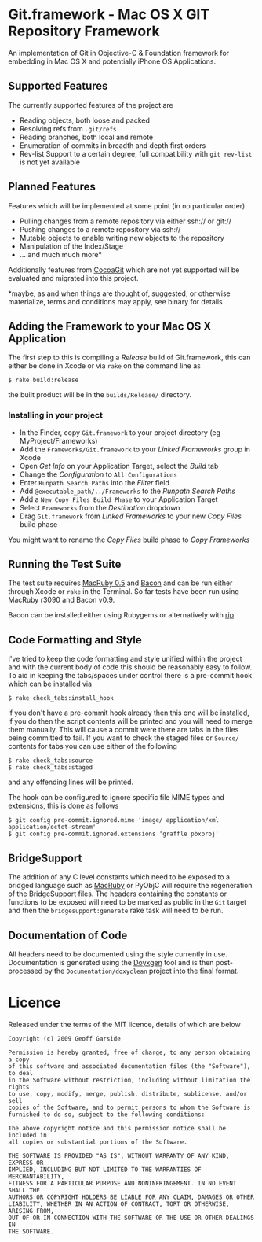 Git.framework - Mac OS X GIT Repository Framework
===================================================
An implementation of Git in Objective-C & Foundation framework for embedding in Mac OS X and potentially iPhone OS Applications.

Supported Features
-------------------
The currently supported features of the project are

  * Reading objects, both loose and packed
  * Resolving refs from `.git/refs`
  * Reading branches, both local and remote
  * Enumeration of commits in breadth and depth first orders
  * Rev-list Support to a certain degree, full compatibility with `git rev-list` is not yet available

Planned Features
-----------------
Features which will be implemented at some point (in no particular order)

  * Pulling changes from a remote repository via either ssh:// or git://
  * Pushing changes to a remote repository via ssh://
  * Mutable objects to enable writing new objects to the repository
  * Manipulation of the Index/Stage
  * ... and much much more\*

Additionally features from [CocoaGit][cocoagit] which are not yet supported will be evaluated and migrated into this project.

\*maybe, as and when things are thought of, suggested, or otherwise materialize, terms and conditions may apply, see binary for details

Adding the Framework to your Mac OS X Application
--------------------------------------------------
The first step to this is compiling a *Release* build of Git.framework, this can either be done in Xcode or via `rake` on the command line as

    $ rake build:release

the built product will be in the `builds/Release/` directory.

### Installing in your project
  * In the Finder, copy `Git.framework` to your project directory (eg MyProject/Frameworks)
  * Add the `Frameworks/Git.framework` to your *Linked Frameworks* group in Xcode
  * Open *Get Info* on your Application Target, select the *Build* tab
  * Change the *Configuration* to `All Configurations`
  * Enter `Runpath Search Paths` into the *Filter* field
  * Add `@executable_path/../Frameworks` to the *Runpath Search Paths*
  * Add a `New Copy Files Build Phase` to your Application Target
  * Select `Frameworks` from the *Destination* dropdown
  * Drag `Git.framework` from *Linked Frameworks* to your new *Copy Files* build phase

You might want to rename the *Copy Files* build phase to *Copy Frameworks*

Running the Test Suite
-----------------------
The test suite requires [MacRuby 0.5][macruby] and [Bacon][bacon] and can be run either through Xcode or `rake` in the Terminal. So far tests have been run using MacRuby r3090 and Bacon v0.9.

Bacon can be installed either using Rubygems or alternatively with [rip][rip]

Code Formatting and Style
--------------------------
I've tried to keep the code formatting and style unified within the project and with the current body of code this should be reasonably easy to follow. To aid in keeping the tabs/spaces under control there is a pre-commit hook which can be installed via

    $ rake check_tabs:install_hook

if you don't have a pre-commit hook already then this one will be installed, if you do then the script contents will be printed and you will need to merge them manually. This will cause a commit were there are tabs in the files being committed to fail. If you want to check the staged files or `Source/` contents for tabs you can use either of the following

    $ rake check_tabs:source
    $ rake check_tabs:staged

and any offending lines will be printed.

The hook can be configured to ignore specific file MIME types and extensions, this is done as follows

    $ git config pre-commit.ignored.mime 'image/ application/xml application/octet-stream'
    $ git config pre-commit.ignored.extensions 'graffle pbxproj'

BridgeSupport
--------------
The addition of any C level constants which need to be exposed to a bridged language such as [MacRuby][macruby] or PyObjC will require the regeneration of the BridgeSupport files. The headers containing the constants or functions to be exposed will need to be marked as public in the `Git` target and then the `bridgesupport:generate` rake task will need to be run.

Documentation of Code
----------------------
All headers need to be documented using the style currently in use. Documentation is generated using the [Doyxgen][doxygen] tool and is then post-processed by the `Documentation/doxyclean` project into the final format.

Licence
========
Released under the terms of the MIT licence, details of which are below

    Copyright (c) 2009 Geoff Garside

    Permission is hereby granted, free of charge, to any person obtaining a copy
    of this software and associated documentation files (the "Software"), to deal
    in the Software without restriction, including without limitation the rights
    to use, copy, modify, merge, publish, distribute, sublicense, and/or sell
    copies of the Software, and to permit persons to whom the Software is
    furnished to do so, subject to the following conditions:

    The above copyright notice and this permission notice shall be included in
    all copies or substantial portions of the Software.

    THE SOFTWARE IS PROVIDED "AS IS", WITHOUT WARRANTY OF ANY KIND, EXPRESS OR
    IMPLIED, INCLUDING BUT NOT LIMITED TO THE WARRANTIES OF MERCHANTABILITY,
    FITNESS FOR A PARTICULAR PURPOSE AND NONINFRINGEMENT. IN NO EVENT SHALL THE
    AUTHORS OR COPYRIGHT HOLDERS BE LIABLE FOR ANY CLAIM, DAMAGES OR OTHER
    LIABILITY, WHETHER IN AN ACTION OF CONTRACT, TORT OR OTHERWISE, ARISING FROM,
    OUT OF OR IN CONNECTION WITH THE SOFTWARE OR THE USE OR OTHER DEALINGS IN
    THE SOFTWARE.


[cocoagit]: http://github.com/geoffgarside/cocoagit
[macruby]: http://macruby.org/
[bacon]: http://rubyforge.org/projects/test-spec
[doxygen]: http://www.stack.nl/~dimitri/doxygen/
[rip]: http://hellorip.com/
